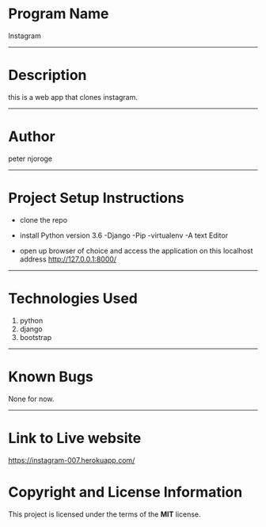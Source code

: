  # Program Name
 Instagram 
***
# Description
this is a web app that clones instagram. 
***
# Author
peter njoroge
***
# Project Setup Instructions
* clone the repo
* install Python version 3.6 -Django -Pip -virtualenv -A text Editor

* open up browser of choice and access the application on this localhost address http://127.0.0.1:8000/
***

# Technologies Used
1. python
2. django
3. bootstrap

***
# Known Bugs
None for now.
***
# Link to Live website
https://instagram-007.herokuapp.com/
# Copyright and License Information
  This project is licensed under the terms of the **MIT** license.
   
